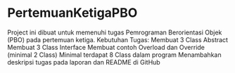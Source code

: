 # PertemuanKetigaPBO
Project ini dibuat untuk memenuhi tugas Pemrograman Berorientasi Objek (PBO) pada pertemuan ketiga. Kebutuhan Tugas:  Membuat 3 Class Abstract  Membuat 3 Class Interface  Membuat contoh Overload dan Override (minimal 2 Class)  Minimal terdapat 8 Class dalam program  Menambahkan deskripsi tugas pada laporan dan README di GitHub

